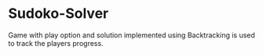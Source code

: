 # Sudoko-Solver
Game with play option and solution implemented using Backtracking is used to track the players progress.
